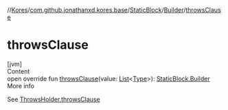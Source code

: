 //[Kores](../../../index.md)/[com.github.jonathanxd.kores.base](../../index.md)/[StaticBlock](../index.md)/[Builder](index.md)/[throwsClause](throws-clause.md)



# throwsClause  
[jvm]  
Content  
open override fun [throwsClause](throws-clause.md)(value: [List](https://kotlinlang.org/api/latest/jvm/stdlib/kotlin.collections/-list/index.html)<[Type](https://docs.oracle.com/javase/8/docs/api/java/lang/reflect/Type.html)>): [StaticBlock.Builder](index.md)  
More info  


See [ThrowsHolder.throwsClause](../../-throws-holder/throws-clause.md)

  



